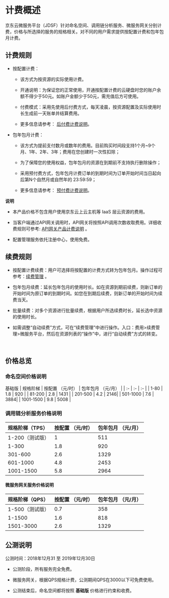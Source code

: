 # 计费概述

京东云微服务平台（JDSF）针对命名空间、调用链分析服务、微服务网关分别计费，价格与所选择的服务的规格相关。对不同的用户需求提供按配置计费和包年包月计费。

##  计费规则

- 按配置计费：

	- 该方式为按资源的实际使用计费。
	
	- 开通说明：为保证您的正常使用，开通按配置计费的云硬盘时您的账户余额不得少于50元。如账户金额少于50元，需充值后方可使用。
	
	- 付费模式：采用先使用后付费方式，每天凌晨，按资源配置及实际使用时长生成前一天账单并结算费用。

	- 更多信息请参考： [后付费计费说明](../../../Finance/Billing/Billing-method/Postpay.md)。

- 包年包月计费：

	- 该方式为提前支付数月或数年的费用。目前购买时间段支持1个月~9个月、1年、2年、3年；费用在您创建时一次性扣除；

	- 为了保障您的使用权益，包年包月的资源在到期前不支持执行删除操作；
	
	- 采用预付费方式，包年包月计费订单的到期时间为订单开始时间当日起向后第N个自然月或自然年的 23:59:59；
		
	- 更多信息请参考： [预付费计费说明](../../../Finance/Billing/Billing-method/Prepay.md)。		
	
**说明**

-  本产品价格不包含用户使用京东云上云主机等 IaaS 层云资源的费用。

-  当客户端通过API网关调用时，API网关将按照API调用次数收取费用。详细收费规则可参考: [API网关产品计费说明](../../API-Gateway/Pricing/Billing-Rules.md)  。

-  配置管理服务依托注册中心，使用免费。



## 续费规则

- 按配置计费续费：用户可选择将按配置的计费方式转为包年包月。操作过程可参考：[续费管理](../../../Finance/Online-Buying/Renew-Management.md)  。

- 包年包月续费：延长包年包月的使用时长。如在资源到期前续费，则新订单的开始时间为原订单的到期时间。如您在到期后续费，则新订单的开始时间为续费当天。

- 批量续费：对多个资源进行批量续费，根据用户所选续费时长，延长选中资源的使用时长。

- 如需调整“自动续费”方式，可在“续费管理”中进行操作。入口：费用>续费管理>微服务平台，然后在资源列表的“操作”中，进行“自动续费”方式的转变。


<br>

## 价格总览

### 命名空间价格说明
基础版 
| 规格阶梯 |  按配置 （元/时） | 包年包月 （元/月） | 
| :- | :- | :- |
| 1-80      | 1.8 | 920 |
| 81-200    | 2.8 | 1431 | 
| 201-500   | 4.2 | 2146| 
| 501-1000  | 7.6 | 3884| 
| 1001-1500 | 9.8  | 5008 | 


### 调用链分析服务价格说明

| 规格阶梯（TPS） |  按配置 （元/时） | 包年包月 （元/月） |
| :- | :- | :- |
| 1-200（测试版） | 1 | 511 |
| 1-300     | 1.8 | 920 |
| 301-600   | 2.6 | 1329 |	
| 601-1000  | 4.8 | 2453 |	
| 1001-1500 | 5.8 | 2964 |		


#### 微服务网关服务价格说明

| 规格阶梯（QPS） |  按配置 （元/时） | 包年包月 （元/月） |
| :- | :- | :- |
| 1-500（测试版） | 0.7 |  358 |
| 1-1500     | 1.6 | 818 |
| 1501-3000   | 2.6 | 1329 |	


	

## 公测说明

公测时间：2018年12月31 至 2019年12月30日

-  公测阶段，所有服务完全免费。

-  微服务网关，根据QPS规格计费，公测期间QPS在3000以下可免费使用。

-  公测结束后，命名空间都将按照 **基础版** 价格进行约束和收费。  


	
		
